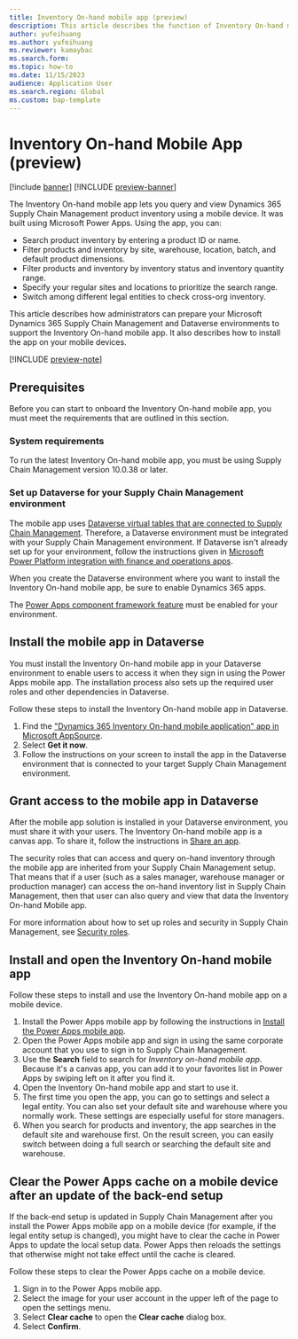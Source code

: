 ```yaml
---
title: Inventory On-hand mobile app (preview)
description: This article describes the function of Inventory On-hand mobile app and how to onboard it.
author: yufeihuang
ms.author: yufeihuang
ms.reviewer: kamaybac
ms.search.form:
ms.topic: how-to
ms.date: 11/15/2023
audience: Application User
ms.search.region: Global
ms.custom: bap-template
---
```


# Inventory On-hand Mobile App (preview)

[!include [banner](../../includes/banner.md)]
[!INCLUDE [preview-banner](../includes/preview-banner.md)]

<!--KFM: Preview until 10.0.38 GA -->

The Inventory On-hand mobile app lets you query and view Dynamics 365 Supply Chain Management product inventory using a mobile device. It was built using Microsoft Power Apps. Using the app, you can:

- Search product inventory by entering a product ID or name.
- Filter products and inventory by site, warehouse, location, batch, and default product dimensions.
- Filter products and inventory by inventory status and inventory quantity range.
- Specify your regular sites and locations to prioritize the search range.
- Switch among different legal entities to check cross-org inventory.

This article describes how administrators can prepare your Microsoft Dynamics 365 Supply Chain Management and Dataverse environments to support the Inventory On-hand mobile app. It also describes how to install the app on your mobile devices.

[!INCLUDE [preview-note](../includes/preview-note.md)]

## Prerequisites

Before you can start to onboard the Inventory On-hand mobile app, you must meet the requirements that are outlined in this section.

### System requirements

To run the latest Inventory On-hand mobile app, you must be using Supply Chain Management version 10.0.38 or later.

### Set up Dataverse for your Supply Chain Management environment

The mobile app uses [Dataverse virtual tables that are connected to Supply Chain Management](../../fin-ops-core/dev-itpro/power-platform/virtual-entities-overview.md). Therefore, a Dataverse environment must be integrated with your Supply Chain Management environment. If Dataverse isn't already set up for your environment, follow the instructions given in [Microsoft Power Platform integration with finance and operations apps](../../fin-ops-core/dev-itpro/power-platform/overview.md).

When you create the Dataverse environment where you want to install the Inventory On-hand mobile app, be sure to enable Dynamics 365 apps.

The [Power Apps component framework feature](/power-apps/developer/component-framework/component-framework-for-canvas-apps#enable-the-power-apps-component-framework-feature) must be enabled for your environment.

## <a name="install-in-dataverse"></a>Install the mobile app in Dataverse

You must install the Inventory On-hand mobile app in your Dataverse environment to enable users to access it when they sign in using the Power Apps mobile app. The installation process also sets up the required user roles and other dependencies in Dataverse.

Follow these steps to install the Inventory On-hand mobile app in Dataverse.

1. Find the ["Dynamics 365 Inventory On-hand mobile application" app in Microsoft AppSource](https://appsource.microsoft.com/product/dynamics-365/mscrm.d365-scm-inventoryonhandmobileapp).
1. Select **Get it now**.
1. Follow the instructions on your screen to install the app in the Dataverse environment that is connected to your target Supply Chain Management environment.

## Grant access to the mobile app in Dataverse

After the mobile app solution is installed in your Dataverse environment, you must share it with your users. The Inventory On-hand mobile app is a canvas app. To share it, follow the instructions in [Share an app](/power-apps/maker/canvas-apps/share-app#share-an-app).

The security roles that can access and query on-hand inventory through the mobile app are inherited from your Supply Chain Management setup. That means that if a user  (such as a sales manager, warehouse manager or production manager) can access the on-hand inventory list in Supply Chain Management, then that user can also query and view that data the Inventory On-hand Mobile app.

For more information about how to set up roles and security in Supply Chain Management, see [Security roles](../../fin-ops-core/dev-itpro/sysadmin/role-based-security.md#security-roles).

## Install and open the Inventory On-hand mobile app

Follow these steps to install and use the Inventory On-hand mobile app on a mobile device.

1. Install the Power Apps mobile app by following the instructions in [Install the Power Apps mobile app](/power-apps/mobile/run-powerapps-on-mobile).
1. Open the Power Apps mobile app and sign in using the same corporate account that you use to sign in to Supply Chain Management.
1. Use the **Search** field to search for *Inventory on-hand mobile app*. Because it's a canvas app, you can add it to your favorites list in Power Apps by swiping left on it after you find it.
1. Open the Inventory On-hand mobile app and start to use it.
1. The first time you open the app, you can go to settings and select a legal entity. You can also set your default site and warehouse where you normally work. These settings are especially useful for store managers.
1. When you search for products and inventory, the app searches in the default site and warehouse first. On the result screen, you can easily switch between doing a full search or searching the default site and warehouse.

## Clear the Power Apps cache on a mobile device after an update of the back-end setup

If the back-end setup is updated in Supply Chain Management after you install the Power Apps mobile app on a mobile device (for example, if the legal entity setup is changed), you might have to clear the cache in Power Apps to update the local setup data. Power Apps then reloads the settings that otherwise might not take effect until the cache is cleared.

Follow these steps to clear the Power Apps cache on a mobile device.

1. Sign in to the Power Apps mobile app.
1. Select the image for your user account in the upper left of the page to open the settings menu.
1. Select **Clear cache** to open the **Clear cache** dialog box.
1. Select **Confirm**.
